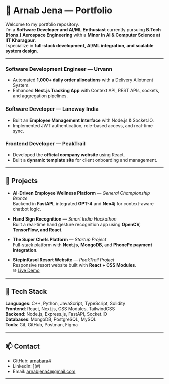 # 🚀 Arnab Jena — Portfolio  

Welcome to my portfolio repository.  
I’m a **Software Developer and AI/ML Enthusiast** currently pursuing **B.Tech (Hons.) Aerospace Engineering** with a **Minor in AI & Computer Science at IIT Kharagpur**.  
I specialize in **full-stack development, AI/ML integration, and scalable system design**.  

---

### Software Development Engineer — **Urvann** 
- Automated **1,000+ daily order allocations** with a Delivery Allotment System.  
- Enhanced **Next.js Tracking App** with Context API, REST APIs, sockets, and aggregation pipelines.  

### Software Developer — **Laneway India** 
- Built an **Employee Management Interface** with Node.js & Socket.IO.  
- Implemented JWT authentication, role-based access, and real-time sync.  

### Frontend Developer — **PeakTrail**  
- Developed the **official company website** using React.  
- Built a **dynamic template site** for client onboarding and management. 

---

## 🔹 Projects  

- **AI-Driven Employee Wellness Platform** — *General Championship Bronze*  
  Backend in **FastAPI**, integrated **GPT-4** and **Neo4j** for context-aware chatbot logic.  

- **Hand Sign Recognition** — *Smart India Hackathon*  
  Built a real-time hand gesture recognition app using **OpenCV, TensorFlow, and React**.  

- **The Super Chefs Platform** — *Startup Project*  
  Full-stack platform with **Next.js**, **MongoDB**, and **PhonePe payment integration**.  

- **StepinKasol Resort Website** — *PeakTrail Project*  
  Responsive resort website built with **React + CSS Modules**.  
  🌐 [Live Demo](https://stepinnkasol.netlify.app/)  

---

## 🔹 Tech Stack  

**Languages**: C++, Python, JavaScript, TypeScript, Solidity  
**Frontend**: React, Next.js, CSS Modules, TailwindCSS  
**Backend**: Node.js, Express.js, FastAPI, Socket.IO  
**Databases**: MongoDB, PostgreSQL, MySQL  
**Tools**: Git, GitHub, Postman, Figma  

---

## 📫 Contact  

- GitHub: [arnabara4](https://github.com/arnabara4)  
- LinkedIn: [](https://www.linkedin.com/in/arnab-jena-2214a3297/)](#)  
- Email: arnabjena4@gmail.com

---
